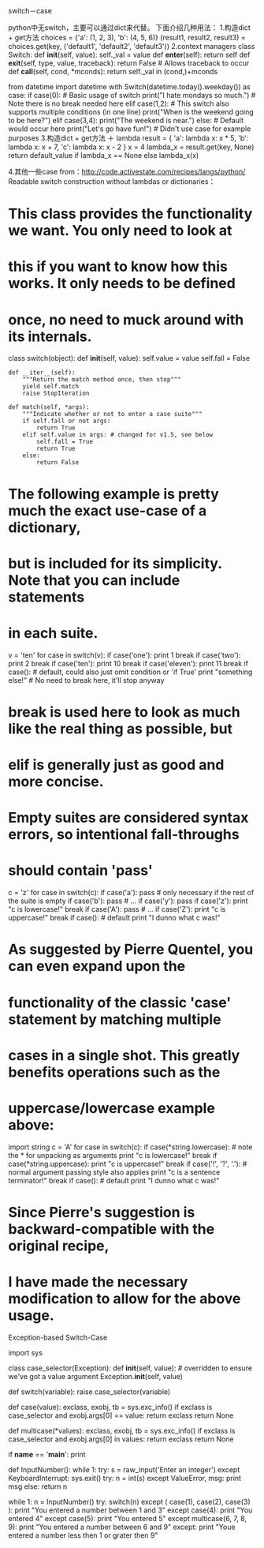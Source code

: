 switch－case

python中无switch，主要可以通过dict来代替。
下面介绍几种用法：
1.构造dict + get方法
choices = {'a': (1, 2, 3), 'b': (4, 5, 6)}
(result1, result2, result3) = choices.get(key, ('default1', 'default2', 'default3'))
2.context managers
class Switch:
    def __init__(self, value): self._val = value
    def __enter__(self): return self
    def __exit__(self, type, value, traceback): return False # Allows traceback to occur
    def __call__(self, cond, *mconds): return self._val in (cond,)+mconds

from datetime import datetime
with Switch(datetime.today().weekday()) as case:
    if case(0):
        # Basic usage of switch
        print("I hate mondays so much.")
        # Note there is no break needed here
    elif case(1,2):
        # This switch also supports multiple conditions (in one line)
        print("When is the weekend going to be here?")
    elif case(3,4): print("The weekend is near.")
    else:
        # Default would occur here
        print("Let's go have fun!") # Didn't use case for example purposes
3.构造dict + get方法 ＋ lambda
result = {
  'a': lambda x: x * 5,
  'b': lambda x: x + 7,
  'c': lambda x: x - 2
}
x = 4
lambda_x = result.get(key, None)
return default_value if lambda_x == None else lambda_x(x)

4.其他一些case from：http://code.activestate.com/recipes/langs/python/
Readable switch construction without lambdas or dictionaries：
# This class provides the functionality we want. You only need to look at
# this if you want to know how this works. It only needs to be defined
# once, no need to muck around with its internals.
class switch(object):
    def __init__(self, value):
        self.value = value
        self.fall = False

    def __iter__(self):
        """Return the match method once, then stop"""
        yield self.match
        raise StopIteration
    
    def match(self, *args):
        """Indicate whether or not to enter a case suite"""
        if self.fall or not args:
            return True
        elif self.value in args: # changed for v1.5, see below
            self.fall = True
            return True
        else:
            return False


# The following example is pretty much the exact use-case of a dictionary,
# but is included for its simplicity. Note that you can include statements
# in each suite.
v = 'ten'
for case in switch(v):
    if case('one'):
        print 1
        break
    if case('two'):
        print 2
        break
    if case('ten'):
        print 10
        break
    if case('eleven'):
        print 11
        break
    if case(): # default, could also just omit condition or 'if True'
        print "something else!"
        # No need to break here, it'll stop anyway

# break is used here to look as much like the real thing as possible, but
# elif is generally just as good and more concise.

# Empty suites are considered syntax errors, so intentional fall-throughs
# should contain 'pass'
c = 'z'
for case in switch(c):
    if case('a'): pass # only necessary if the rest of the suite is empty
    if case('b'): pass
    # ...
    if case('y'): pass
    if case('z'):
        print "c is lowercase!"
        break
    if case('A'): pass
    # ...
    if case('Z'):
        print "c is uppercase!"
        break
    if case(): # default
        print "I dunno what c was!"

# As suggested by Pierre Quentel, you can even expand upon the
# functionality of the classic 'case' statement by matching multiple
# cases in a single shot. This greatly benefits operations such as the
# uppercase/lowercase example above:
import string
c = 'A'
for case in switch(c):
    if case(*string.lowercase): # note the * for unpacking as arguments
        print "c is lowercase!"
        break
    if case(*string.uppercase):
        print "c is uppercase!"
        break
    if case('!', '?', '.'): # normal argument passing style also applies
        print "c is a sentence terminator!"
        break
    if case(): # default
        print "I dunno what c was!"

# Since Pierre's suggestion is backward-compatible with the original recipe,
# I have made the necessary modification to allow for the above usage.

Exception-based Switch-Case

import sys

class case_selector(Exception):
   def __init__(self, value): # overridden to ensure we've got a value argument
      Exception.__init__(self, value)

def switch(variable):
   raise case_selector(variable)

def case(value):
   exclass, exobj, tb = sys.exc_info()
   if exclass is case_selector and exobj.args[0] == value: return exclass
   return None

def multicase(*values):
   exclass, exobj, tb = sys.exc_info()
   if exclass is case_selector and exobj.args[0] in values: return exclass
   return None

if __name__ == '__main__':
   print

   def InputNumber():
      while 1:
         try:
            s = raw_input('Enter an integer')
         except KeyboardInterrupt:
            sys.exit()
         try:
            n = int(s)
         except ValueError, msg:
            print msg
         else:
            return n

   while 1:
      n = InputNumber()
      try:
         switch(n)
      except ( case(1), case(2), case(3) ):
         print "You entered a number between 1 and 3"
      except case(4):
         print "You entered 4"
      except case(5):
         print "You entered 5"
      except multicase(6, 7, 8, 9):
         print "You entered a number between 6 and 9"
      except:
         print "Youe entered a number less then 1 or grater then 9"
